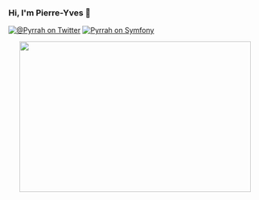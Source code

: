 ### Hi, I'm Pierre-Yves 👋

[![@_Pyrrah_ on Twitter](http://img.shields.io/badge/twitter-%40__Pyrrah__-brightgreen.svg?logo=twitter&style=plastic)](https://twitter.com/intent/follow?screen_name=_Pyrrah_)
[![Pyrrah on Symfony](https://shields.io/badge/connect-Pyrrah-blue?logo=symfony&style=plastic)](https://connect.symfony.com/profile/pyrrah)

<p align="center">
  <img width="460" height="300" src="https://media.giphy.com/media/citBl9yPwnUOs/giphy.gif">
</p>

<!--
**Pyrrah/Pyrrah** is a ✨ _special_ ✨ repository because its `README.md` (this file) appears on your GitHub profile.

Here are some ideas to get you started:

- 🔭 I’m currently working on ...
- 🌱 I’m currently learning ...
- 👯 I’m looking to collaborate on ...
- 🤔 I’m looking for help with ...
- 💬 Ask me about ...
- 📫 How to reach me: ...
- 😄 Pronouns: ...
- ⚡ Fun fact: ...
-->
